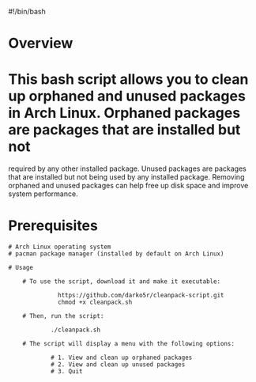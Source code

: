 #!/bin/bash 

# Overview

# This bash script allows you to clean up orphaned and unused packages in Arch Linux. Orphaned packages are packages that are installed but not 
  required by any other installed package. Unused packages are packages that are installed but not being used by any installed package. 
  Removing orphaned and unused packages can help free up disk space and improve system performance.
    
# Prerequisites

    # Arch Linux operating system
    # pacman package manager (installed by default on Arch Linux)
    
    # Usage

        # To use the script, download it and make it executable:

                  https://github.com/darko5r/cleanpack-script.git
                  chmod +x cleanpack.sh

        # Then, run the script:

                ./cleanpack.sh

        # The script will display a menu with the following options:

                # 1. View and clean up orphaned packages
                # 2. View and clean up unused packages
                # 3. Quit

